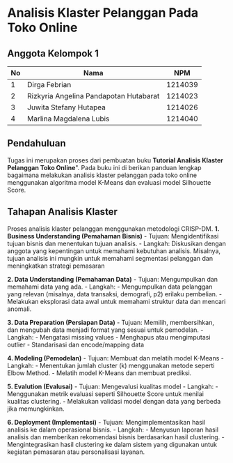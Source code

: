 # Analisis Klaster Pelanggan Pada Toko Online

## Anggota Kelompok 1

|No | Nama                                   | NPM     |
|---|----------------------------------------|---------|
| 1 | Dirga Febrian                          | 1214039 |
| 2 | Rizkyria Angelina Pandapotan Hutabarat | 1214023 |
| 3 | Juwita Stefany Hutapea                 | 1214026 |
| 4 | Marlina Magdalena Lubis                | 1214040 |

## Pendahuluan

Tugas ini merupakan proses dari pembuatan buku **Tutorial Analisis Klaster Pelanggan Toko Online**". Pada buku ini di berikan panduan lengkap bagaimana melakukan analisis klaster pelanggan pada toko online menggunakan algoritma model K-Means dan evaluasi model Silhouette Score.

## Tahapan Analisis Klaster

Proses analisis klaster pelanggan menggunakan metodologi CRISP-DM.
**1. Business Understanding (Pemahaman Bisnis)**
    - Tujuan: Mengidentifikasi tujuan bisnis dan menentukan tujuan analisis.
    - Langkah: Diskusikan dengan anggota yang kepentingan untuk memahami kebutuhan analisis. Misalnya, tujuan analisis ini mungkin untuk memahami segmentasi pelanggan dan meningkatkan strategi pemasaran

**2. Data Understanding (Pemahaman Data)**
    - Tujuan: Mengumpulkan dan memahami data yang ada.
    - Langkah:
        - Mengumpulkan data pelanggan yang relevan (misalnya, data transaksi, demografi, p2) erilaku pembelian.
        - Melakukan eksplorasi data awal untuk memahami struktur data dan mencari anomali.

**3. Data Preparation (Persiapan Data)**
    - Tujuan: Memilih, membersihkan, dan mengubah data menjadi format yang sesuai untuk pemodelan.
    - Langkah: 
        - Mengatasi missing values
        - Menghapus atau mengimputasi outlier
        - Standarisasi dan encode/mapping data

**4. Modeling (Pemodelan)**
    - Tujuan: Membuat dan melatih model K-Means
    - Langkah: 
        - Menentukan jumlah cluster (k) menggunakan metode seperti Elbow Method.
        - Melatih model K-Means dan membuat prediksi.

**5. Evalution (Evalusai)**
    - Tujuan: Mengevalusi kualitas model 
    - Langkah: 
        - Menggunakan metrik evaluasi seperti Silhouette Score untuk menilai kualitas clustering.
        - Melakukan validasi model dengan data yang berbeda jika memungkinkan.

**6. Deployment (Implementasi)**
    - Tujuan: Mengimplementasikan hasil analisis ke dalam operasional bisnis.
    - Langkah: 
        - Menyusun laporan hasil analisis dan memberikan rekomendasi bisnis berdasarkan hasil clustering.
        - Mengintegrasikan hasil clustering ke dalam sistem yang digunakan untuk kegiatan pemasaran atau personalisasi layanan.